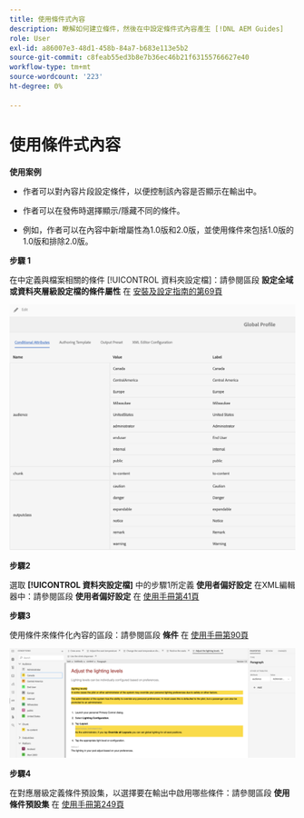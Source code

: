 ```yaml
---
title: 使用條件式內容
description: 瞭解如何建立條件，然後在中設定條件式內容產生 [!DNL AEM Guides]
role: User
exl-id: a86007e3-48d1-458b-84a7-b683e113e5b2
source-git-commit: c8feab55ed3b8e7b36ec46b21f63155766627e40
workflow-type: tm+mt
source-wordcount: '223'
ht-degree: 0%

---
```


# 使用條件式內容

**使用案例**

* 作者可以對內容片段設定條件，以便控制該內容是否顯示在輸出中。

* 作者可以在發佈時選擇顯示/隱藏不同的條件。

* 例如，作者可以在內容中新增屬性為1.0版和2.0版，並使用條件來包括1.0版的1.0版和排除2.0版。

**步驟 1**

在中定義與檔案相關的條件 [!UICONTROL 資料夾設定檔]：請參閱區段 **設定全域或資料夾層級設定檔的條件屬性** 在 [安裝及設定指南的第69頁](https://helpx.adobe.com/content/dam/help/en/xml-documentation-solution/4-2/Adobe-Experience-Manager-Guides_Installation-Configuration-Guide_EN.pdf)

![在資料夾設定檔中設定條件](assets/conditions-in-profiles.png)

**步驟2**

選取 **[!UICONTROL 資料夾設定檔]** 中的步驟1所定義 **使用者偏好設定** 在XML編輯器中：請參閱區段 **使用者偏好設定** 在 [使用手冊第41頁](https://helpx.adobe.com/content/dam/help/en/xml-documentation-solution/4-2/Adobe-Experience-Manager-Guides_User-Guide_EN.pdf)


**步驟3**

使用條件來條件化內容的區段：請參閱區段 **條件** 在 [使用手冊第90頁](https://helpx.adobe.com/content/dam/help/en/xml-documentation-solution/4-2/Adobe-Experience-Manager-Guides_User-Guide_EN.pdf)

![在網頁編輯器中使用條件](assets/conditions-in-web-editor.png)

**步驟4**

在對應層級定義條件預設集，以選擇要在輸出中啟用哪些條件：請參閱區段 **使用條件預設集** 在 [使用手冊第249頁](https://helpx.adobe.com/content/dam/help/en/xml-documentation-solution/4-2/Adobe-Experience-Manager-Guides_User-Guide_EN.pdf)

